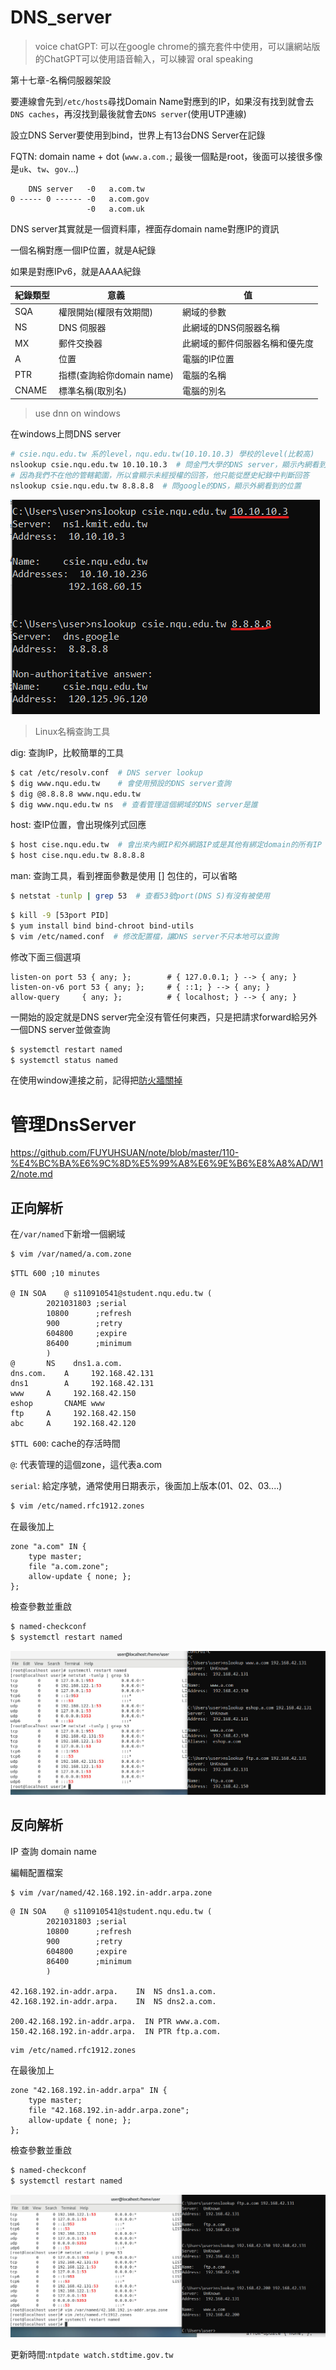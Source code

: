 # DNS_server

> voice chatGPT: 可以在google chrome的擴充套件中使用，可以讓網站版的ChatGPT可以使用語音輸入，可以練習 oral speaking



第十七章-名稱伺服器架設



要連線會先到`/etc/hosts`尋找Domain Name對應到的IP，如果沒有找到就會去`DNS caches`，再沒找到最後就會去`DNS server`(使用UTP連線)

設立DNS Server要使用到bind，世界上有13台DNS Server在記錄



FQTN: domain name + dot (`www.a.com.`; 最後一個點是root，後面可以接很多像是`uk`、`tw`、`gov`...) 

```
    DNS server   -0   a.com.tw  
0 ----- 0 ------ -0   a.com.gov
                 -0   a.com.uk
```



DNS server其實就是一個資料庫，裡面存domain name對應IP的資訊

一個名稱對應一個IP位置，就是A紀錄

如果是對應IPv6，就是AAAA紀錄

| 紀錄類型 | 意義                      | 值                             |
| -------- | ------------------------- | ------------------------------ |
| SQA      | 權限開始(權限有效期間)    | 網域的參數                     |
| NS       | DNS 伺服器                | 此網域的DNS伺服器名稱          |
| MX       | 郵件交換器                | 此網域的郵件伺服器名稱和優先度 |
| A        | 位置                      | 電腦的IP位置                   |
| PTR      | 指標(查詢給你domain name) | 電腦的名稱                     |
| CNAME    | 標準名稱(取別名)          | 電腦的別名                     |



> use dnn on windows

在windows上問DNS server

```sh
# csie.nqu.edu.tw 系的level，nqu.edu.tw(10.10.10.3) 學校的level(比較高)
nslookup csie.nqu.edu.tw 10.10.10.3  # 問金門大學的DNS server，顯示內網看到的位置
# 因為我們不在他的管轄範圍，所以會顯示未經授權的回答，他只能從歷史紀錄中判斷回答
nslookup csie.nqu.edu.tw 8.8.8.8  # 問google的DNS，顯示外網看到的位置
```

![](picture/DNSserverWindows.png)



> Linux名稱查詢工具

dig: 查詢IP，比較簡單的工具 

```sh
$ cat /etc/resolv.conf  # DNS server lookup
$ dig www.nqu.edu.tw    # 會使用預設的DNS server查詢
$ dig @8.8.8.8 www.nqu.edu.tw
$ dig www.nqu.edu.tw ns  # 查看管理這個網域的DNS server是誰
```



host: 查IP位置，會出現條列式回應

```sh
$ host cise.nqu.edu.tw  # 會出來內網IP和外網路IP或是其他有綁定domain的所有IP
$ host cise.nqu.edu.tw 8.8.8.8
```



man: 查詢工具，看到裡面參數是使用 [] 包住的，可以省略



```sh
$ netstat -tunlp | grep 53  # 查看53號port(DNS S)有沒有被使用
```



```sh
$ kill -9 [53port PID]
$ yum install bind bind-chroot bind-utils
$ vim /etc/named.conf  # 修改配置檔，讓DNS server不只本地可以查詢
```

修改下面三個選項

```
listen-on port 53 { any; };        # { 127.0.0.1; } --> { any; }
listen-on-v6 port 53 { any; };     # { ::1; } --> { any; }
allow-query     { any; };          # { localhost; } --> { any; }
```



一開始的設定就是DNS server完全沒有管任何東西，只是把請求forward給另外一個DNS server並做查詢



```sh
$ systemctl restart named
$ systemctl status named
```

在使用window連接之前，記得把[防火牆關掉](https://github.com/stereomp3/note/blob/main/linux/110semester02/03.md#Linux%E6%8C%87%E4%BB%A4)





# 管理DnsServer

https://github.com/FUYUHSUAN/note/blob/master/110-%E4%BC%BA%E6%9C%8D%E5%99%A8%E6%9E%B6%E8%A8%AD/W12/note.md

## 正向解析

在`/var/named`下新增一個網域

```sh
$ vim /var/named/a.com.zone
```



```
$TTL 600 ;10 minutes

@ IN SOA	@ s110910541@student.nqu.edu.tw (
		2021031803 ;serial
		10800      ;refresh
		900        ;retry
		604800     ;expire
		86400      ;minimum
		)
@		NS    dns1.a.com.
dns.com.	A     192.168.42.131
dns1		A     192.168.42.131
www		A     192.168.42.150
eshop		CNAME www
ftp		A     192.168.42.150
abc		A     192.168.42.120
```

`$TTL 600`: cache的存活時間

`@`: 代表管理的這個zone，這代表a.com

`serial`: 給定序號，通常使用日期表示，後面加上版本(01、02、03....)

```sh
$ vim /etc/named.rfc1912.zones
```

在最後加上

```
zone "a.com" IN {
	type master;
	file "a.com.zone";
	allow-update { none; };
};
```

檢查參數並重啟

```sh
$ named-checkconf
$ systemctl restart named
```



![](picture/DnsServerNL.jpg)



## 反向解析

IP 查詢 domain name

編輯配置檔案

```sh
$ vim /var/named/42.168.192.in-addr.arpa.zone
```



```
@ IN SOA	@ s110910541@student.nqu.edu.tw (
		2021031803 ;serial
		10800      ;refresh
		900        ;retry
		604800     ;expire
		86400      ;minimum
		)

42.168.192.in-addr.arpa.    IN  NS dns1.a.com.
42.168.192.in-addr.arpa.    IN  NS dns2.a.com.

200.42.168.192.in-addr.arpa.  IN PTR www.a.com.
150.42.168.192.in-addr.arpa.  IN PTR ftp.a.com.
```



```
vim /etc/named.rfc1912.zones
```

在最後加上

```
zone "42.168.192.in-addr.arpa" IN {
	type master;
	file "42.168.192.in-addr.arpa.zone";
	allow-update { none; };
};
```



檢查參數並重啟

```sh
$ named-checkconf
$ systemctl restart named
```



![](picture/DnsServerPL.jpg)



更新時間:`ntpdate watch.stdtime.gov.tw`